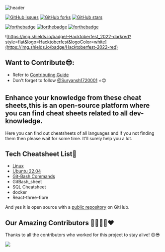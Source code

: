 ![header](https://capsule-render.vercel.app/api?type=rect&color=gradient&height=100&section=footer&text=Developer+Cheatsheets&fontSize=50)

[![GitHub issues](https://img.shields.io/github/issues/Suryansh1720001/Developer-Cheatsheet?style=for-the-badge&logo=appveyor)](https://github.com/Suryansh1720001/Developer-Cheatsheet/issues)
[![GitHub forks](https://img.shields.io/github/forks/Suryansh1720001/Developer-Cheatsheet?style=for-the-badge&logo=appveyor)](https://github.com/Suryansh1720001/Developer-Cheatsheet/network)
[![GitHub stars](https://img.shields.io/github/stars/Suryansh1720001/Developer-Cheatsheet?style=for-the-badge&logo=appveyor)](https://github.com/Suryansh1720001/Developer-Cheatsheet/stargazers)

[![forthebadge](https://forthebadge.com/images/badges/built-by-developers.svg)](https://forthebadge.com)
[![forthebadge](https://forthebadge.com/images/badges/built-with-love.svg)](https://forthebadge.com)
[![forthebadge](https://forthebadge.com/images/badges/for-you.svg)](https://forthebadge.com)

![https://img.shields.io/badge/-Hacktoberfest_2022-darkred?style=flat&logo=Hacktoberfest&logoColor=white](https://img.shields.io/badge/Hacktoberfest-2022-red)&nbsp;
## Want to Contribute😎:
- Refer to <a href="CONTRIBUTING.md">Contributing Guide</a><br>
- Don't forget to follow [@Suryansh1720001](https://github.com/Suryansh1720001) ⭐😊



## Enhance your knowledge from these cheat sheets,this is an open-source platform where you can find cheat sheets related to all dev-knowledge.

Here you can find out cheatsheets of all languages and if you not finding them then please wait for some time. It'll surely help you a lot.





## Tech Cheatsheet List📃

- [Linux](https://github.com/Suryansh1720001/Developer-Cheatsheet/blob/master/linux.md)
- [Ubuntu 22.04](https://github.com/Suryansh1720001/Developer-Cheatsheet/blob/master/ubuntu-22.04.md)
- [Git-Bash Commands](https://github.com/ANSHUMANDAS1506/Developer-Cheatsheet/blob/master/GitBash_sheet.md)
- GitBash_sheet
- SQL Cheatsheet
- docker
- React-three-fibre

And yes it is open source with a [public repository](https://github.com/Suryansh1720001/Developer-Cheatsheet)
 on GitHub.


## Our Amazing Contributors 👨‍👨‍👦‍👦❤️
Thanks to all the contributors who worked for this project to stay alive! 😊😎

<a align="center" href="https://github.com/Suryansh1720001/Developer-Cheatsheet/graphs/contributors">
  <img src="https://contrib.rocks/image?repo=Suryansh1720001/Developer-Cheatsheet&&max=817" />
</a>








